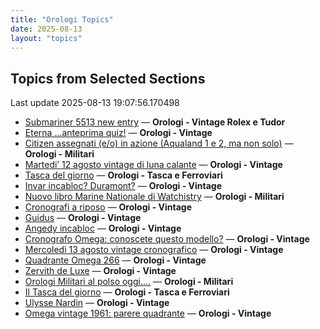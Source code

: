 ```yaml
---
title: "Orologi Topics"
date: 2025-08-13
layout: "topics"
---
```


## Topics from Selected Sections

Last update 2025-08-13 19:07:56.170498

- [Submariner 5513 new entry](https://orologi.forumfree.it/?t=80758006) — **Orologi - Vintage Rolex e Tudor**
- [Eterna ...anteprima quiz!](https://orologi.forumfree.it/?t=80660771) — **Orologi - Vintage**
- [Citizen assegnati (e/o) in azione (Aqualand 1 e 2, ma non solo)](https://orologi.forumfree.it/?t=77358351) — **Orologi - Militari**
- [Martedi’ 12 agosto vintage di luna calante](https://orologi.forumfree.it/?t=80788569) — **Orologi - Vintage**
- [Tasca del giorno](https://orologi.forumfree.it/?t=80789645) — **Orologi - Tasca e Ferroviari**
- [Invar incabloc? Duramont?](https://orologi.forumfree.it/?t=80789840) — **Orologi - Vintage**
- [Nuovo libro Marine Nationale di Watchistry](https://orologi.forumfree.it/?t=80762898) — **Orologi - Militari**
- [Cronografi a riposo](https://orologi.forumfree.it/?t=80784502) — **Orologi - Vintage**
- [Guidus](https://orologi.forumfree.it/?t=80789694) — **Orologi - Vintage**
- [Angedy incabloc](https://orologi.forumfree.it/?t=80787776) — **Orologi - Vintage**
- [Cronografo Omega: conoscete questo modello?](https://orologi.forumfree.it/?t=80789384) — **Orologi - Vintage**
- [Mercoledì 13 agosto vintage cronografico](https://orologi.forumfree.it/?t=80789189) — **Orologi - Vintage**
- [Quadrante Omega 266](https://orologi.forumfree.it/?t=80788854) — **Orologi - Vintage**
- [Zervith de Luxe](https://orologi.forumfree.it/?t=80788676) — **Orologi - Vintage**
- [Orologi Militari al polso oggi….](https://orologi.forumfree.it/?t=80440118) — **Orologi - Militari**
- [Il Tasca del giorno](https://orologi.forumfree.it/?t=80702163) — **Orologi - Tasca e Ferroviari**
- [Ulysse Nardin](https://orologi.forumfree.it/?t=80789567) — **Orologi - Vintage**
- [Omega vintage 1961: parere quadrante](https://orologi.forumfree.it/?t=79624136) — **Orologi - Vintage**

